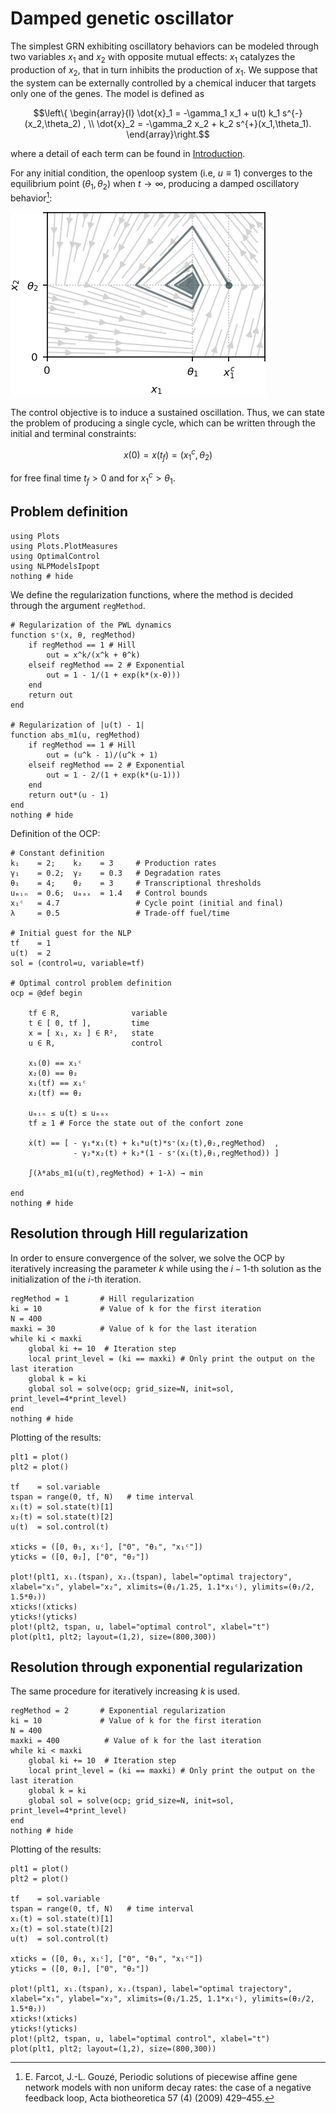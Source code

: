 # Damped genetic oscillator

The simplest GRN exhibiting oscillatory behaviors can be modeled through two variables $x_1$ and $x_2$ with opposite mutual effects: $x_1$ catalyzes the production of $x_2$, that in turn inhibits the production of $x_1$. We suppose that the system can be externally controlled by a chemical inducer that targets only one of the genes. The model is defined as
```math
\left\{ \begin{array}{l}
\dot{x}_1 = -\gamma_1 x_1 + u(t) k_1 s^{-}(x_2,\theta_2) , \\
\dot{x}_2 = -\gamma_2 x_2 + k_2  s^{+}(x_1,\theta_1).
\end{array}\right.
```
where a detail of each term can be found in [Introduction](index.md#context).

For any initial condition, the openloop system (i.e, $u \equiv 1$) converges to the equilibrium point $(\theta_1, \theta_2)$ when $t \rightarrow \infty$, producing a damped oscillatory behavior[^1]:

![Alt Text](openloop.png)

The control objective is to induce a sustained oscillation. Thus, we can state the problem of producing a single cycle, which can be written through the initial and terminal constraints:
```math
    x(0) = x(t_f) = (x_1^c, \theta_2 ) 
```
for free final time $t_f > 0$ and for $x_1^c > \theta_1$.

## Problem definition

```@example main
using Plots
using Plots.PlotMeasures
using OptimalControl
using NLPModelsIpopt
nothing # hide
```

We define the regularization functions, where the method is decided through the argument `regMethod`.

```@example main
# Regularization of the PWL dynamics
function s⁺(x, θ, regMethod)
    if regMethod == 1 # Hill
        out = x^k/(x^k + θ^k)
    elseif regMethod == 2 # Exponential
        out = 1 - 1/(1 + exp(k*(x-θ)))
    end
    return out
end

# Regularization of |u(t) - 1|
function abs_m1(u, regMethod)
    if regMethod == 1 # Hill
        out = (u^k - 1)/(u^k + 1)
    elseif regMethod == 2 # Exponential
        out = 1 - 2/(1 + exp(k*(u-1)))
    end
    return out*(u - 1)
end
nothing # hide
```

Definition of the OCP:

```@example main
# Constant definition
k₁    = 2;    k₂    = 3     # Production rates
γ₁    = 0.2;  γ₂    = 0.3   # Degradation rates
θ₁    = 4;    θ₂    = 3     # Transcriptional thresholds
uₘᵢₙ  = 0.6;  uₘₐₓ  = 1.4   # Control bounds
x₁ᶜ   = 4.7                 # Cycle point (initial and final)
λ     = 0.5                 # Trade-off fuel/time

# Initial guest for the NLP
tf    = 1
u(t)  = 2
sol = (control=u, variable=tf)

# Optimal control problem definition
ocp = @def begin

    tf ∈ R,                variable
    t ∈ [ 0, tf ],         time
    x = [ x₁, x₂ ] ∈ R²,   state
    u ∈ R,                 control 

    x₁(0) == x₁ᶜ
    x₂(0) == θ₂
    x₁(tf) == x₁ᶜ
    x₂(tf) == θ₂

    uₘᵢₙ ≤ u(t) ≤ uₘₐₓ
    tf ≥ 1 # Force the state out of the confort zone

    ẋ(t) == [ - γ₁*x₁(t) + k₁*u(t)*s⁺(x₂(t),θ₂,regMethod)  ,
              - γ₂*x₂(t) + k₂*(1 - s⁺(x₁(t),θ₁,regMethod)) ]

    ∫(λ*abs_m1(u(t),regMethod) + 1-λ) → min      

end
nothing # hide
```

## Resolution through Hill regularization

In order to ensure convergence of the solver, we solve the OCP by iteratively increasing the parameter $k$ while using the $i-1$-th solution as the initialization of the $i$-th iteration.

```@example main
regMethod = 1       # Hill regularization
ki = 10             # Value of k for the first iteration
N = 400
maxki = 30          # Value of k for the last iteration
while ki < maxki
    global ki += 10  # Iteration step
    local print_level = (ki == maxki) # Only print the output on the last iteration
    global k = ki
    global sol = solve(ocp; grid_size=N, init=sol, print_level=4*print_level)
end
nothing # hide
```

Plotting of the results:

```@example main
plt1 = plot()
plt2 = plot()

tf    = sol.variable
tspan = range(0, tf, N)   # time interval
x₁(t) = sol.state(t)[1]
x₂(t) = sol.state(t)[2]
u(t)  = sol.control(t)

xticks = ([0, θ₁, x₁ᶜ], ["0", "θ₁", "x₁ᶜ"])
yticks = ([0, θ₂], ["0", "θ₂"])

plot!(plt1, x₁.(tspan), x₂.(tspan), label="optimal trajectory", xlabel="x₁", ylabel="x₂", xlimits=(θ₁/1.25, 1.1*x₁ᶜ), ylimits=(θ₂/2, 1.5*θ₂))
xticks!(xticks)
yticks!(yticks)
plot!(plt2, tspan, u, label="optimal control", xlabel="t")
plot(plt1, plt2; layout=(1,2), size=(800,300))
```

## Resolution through exponential regularization

The same procedure for iteratively increasing $k$ is used.

```@example main
regMethod = 2       # Exponential regularization
ki = 10             # Value of k for the first iteration
N = 400
maxki = 400          # Value of k for the last iteration
while ki < maxki
    global ki += 10  # Iteration step
    local print_level = (ki == maxki) # Only print the output on the last iteration
    global k = ki
    global sol = solve(ocp; grid_size=N, init=sol, print_level=4*print_level)
end
nothing # hide
```

Plotting of the results:

```@example main
plt1 = plot()
plt2 = plot()

tf    = sol.variable
tspan = range(0, tf, N)   # time interval
x₁(t) = sol.state(t)[1]
x₂(t) = sol.state(t)[2]
u(t)  = sol.control(t)

xticks = ([0, θ₁, x₁ᶜ], ["0", "θ₁", "x₁ᶜ"])
yticks = ([0, θ₂], ["0", "θ₂"])

plot!(plt1, x₁.(tspan), x₂.(tspan), label="optimal trajectory", xlabel="x₁", ylabel="x₂", xlimits=(θ₁/1.25, 1.1*x₁ᶜ), ylimits=(θ₂/2, 1.5*θ₂))
xticks!(xticks)
yticks!(yticks)
plot!(plt2, tspan, u, label="optimal control", xlabel="t")
plot(plt1, plt2; layout=(1,2), size=(800,300))
```

[^1]: E. Farcot, J.-L. Gouzé, Periodic solutions of piecewise affine gene network models with non uniform decay rates: the case of a negative feedback loop, Acta biotheoretica 57 (4) (2009) 429–455.